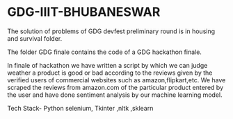 # GDG-IIIT-BHUBANESWAR
The solution of problems of  GDG devfest preliminary round is in housing and survival folder.

The folder GDG finale contains the code of a GDG hackathon finale.

In finale of hackathon we have written a script by which we can judge weather a product is good or bad according to the reviews given by the verified users of commercial websites such as amazon,flipkart,etc. We have scraped the reviews from amazon.com of the particular product entered by the user and have done sentiment analysis by our machine learning model.

Tech Stack- Python selenium, Tkinter ,nltk ,sklearn